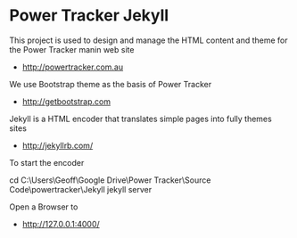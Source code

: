Power Tracker Jekyll
====================

This project is used to design and manage the HTML content and theme for the
Power Tracker manin web site

* http://powertracker.com.au

We use Bootstrap theme as the basis of Power Tracker

* http://getbootstrap.com

Jekyll is a HTML encoder that translates simple pages into fully themes sites

* http://jekyllrb.com/

To start the encoder

  cd C:\Users\Geoff\Google Drive\Power Tracker\Source Code\powertracker\Jekyll
  jekyll server

Open a Browser to

* http://127.0.0.1:4000/


